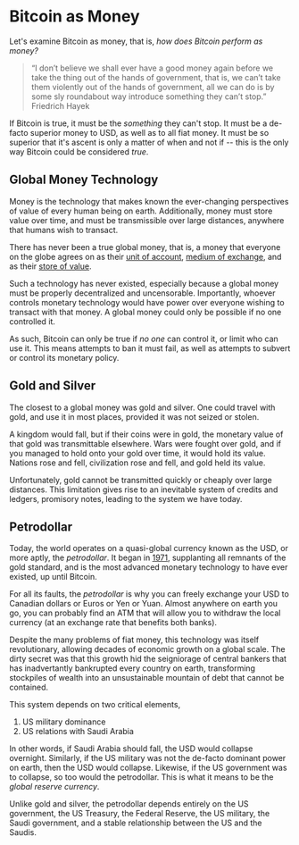# Bitcoin as Money

<!--
Lord Jesus Christ
Son of God
Have mercy on me, a sinner
-->

Let's examine Bitcoin as money, that is,
 *how does Bitcoin perform as money?*

> “I don’t believe we shall ever have a good money again before we take the thing out of the hands of government, that is, we can’t take them violently out of the hands of government, all we can do is by some sly roundabout way introduce something they can’t stop.”
> Friedrich Hayek 

If Bitcoin is true,
 it must be the *something* they can't stop.
It must be a de-facto superior
 money to USD, as well as to all fiat money.
It must be so superior that it's ascent is
 only a matter of when and not if -- this is
 the only way Bitcoin could be considered *true*.


## Global Money Technology 

Money is the technology that makes known the
 ever-changing perspectives of value of every
 human being on earth.
Additionally, money must store value over time,
 and must be transmissible over large distances,
 anywhere that humans wish to transact.

There has never been a true global money,
 that is, a money that everyone on the
 globe agrees on as their 
 [unit of account](unit-of-account.md),
 [medium of exchange](medium-of-exchange.md),
 and as their 
 [store of value](store-of-value.md).

Such a technology has never existed,
 especially because a global money
 must be properly 
 decentralized and uncensorable. 
Importantly, whoever controls monetary technology
 would have power over everyone wishing to
 transact with that money.
A global money could only be possible if 
 no one controlled it.

As such, Bitcoin can only be true if
 *no one* can control it,
 or limit who can use it.
This means attempts to ban it must fail,
 as well as attempts to subvert or control
 its monetary policy.



## Gold and Silver

The closest to a global money was gold and silver.
 One could travel with gold, and use it
 in most places, provided it was not seized
 or stolen.

A kingdom would fall, but if their coins were in
 gold, the monetary value of that gold was
 transmittable elsewhere.
Wars were fought over gold,
 and if you managed to hold onto your
 gold over time, it would hold its value.
Nations rose and fell,
 civilization rose and fell,
 and gold held its value.

Unfortunately, gold cannot be transmitted
 quickly or cheaply over large distances.
This limitation gives rise to an inevitable
 system of credits and ledgers,
 promisory notes, leading to the system
 we have today.


## Petrodollar

Today, the world operates on a quasi-global
 currency known as the USD, or more aptly,
 the *petrodollar*.
It began in 
 [1971](https://wtfhappenedin1971.com/),
 supplanting all remnants of the gold standard,
 and is the most advanced monetary technology
 to have ever existed, up until Bitcoin.

For all its faults,
 the *petrodollar* is why you can freely exchange
 your USD to Canadian dollars or Euros or Yen
 or Yuan. 
Almost anywhere on earth you go,
 you can probably find an ATM that will 
 allow you to withdraw the local currency
 (at an exchange rate that benefits both banks).

Despite the many problems of fiat money,
 this technology was itself revolutionary,
 allowing decades of economic growth
 on a global scale.
The dirty secret was that this growth
 hid the seigniorage of central bankers
 that has inadvertantly bankrupted
 every country on earth,
 transforming stockpiles of wealth into an unsustainable
 mountain of debt that cannot be contained.

This system depends on two critical elements,

1. US military dominance
2. US relations with Saudi Arabia

In other words, if Saudi Arabia should fall,
 the USD would collapse overnight.
Similarly, if the US military was not the de-facto
 dominant power on earth, then the USD would collapse.
Likewise, if the US government was to collapse, 
 so too would the petrodollar.
This is what it means to be the *global reserve currency*.

Unlike gold and silver, the petrodollar
 depends entirely on the US government, the US Treasury,
 the Federal Reserve, the US military, the Saudi government,
 and a stable relationship between the US and the Saudis.


